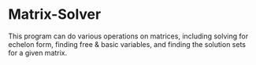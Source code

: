 # Matrix-Solver
This program can do various operations on matrices, including solving for echelon form, finding free &amp; basic variables, and finding the solution sets for a given matrix.
